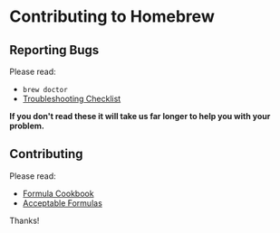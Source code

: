 Contributing to Homebrew
========================

Reporting Bugs
--------------
Please read:

* `brew doctor`
* [Troubleshooting Checklist](https://github.com/mxcl/homebrew/wiki/troubleshooting)

**If you don't read these it will take us far longer to help you with your problem.**

Contributing
------------
Please read:

* [Formula Cookbook](https://github.com/mxcl/homebrew/wiki/Formula-Cookbook)
* [Acceptable Formulas](https://github.com/mxcl/homebrew/wiki/Acceptable-Formulas)

Thanks!
